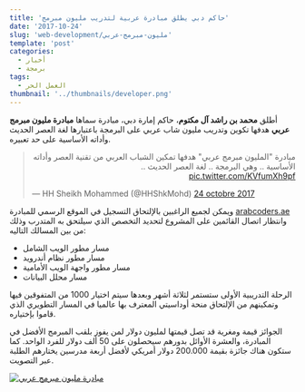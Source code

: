 ```yaml
---
title: 'حاكم دبي يطلق مبادرة عربية لتدريب مليون مبرمج'
date: '2017-10-24'
slug: 'web-development/مليون-مبرمج-عربي'
template: 'post'
categories:
  - أخبار
  - برمجة
tags:
  - العمل الحر
thumbnail: '../thumbnails/developer.png'
---
```


أطلق **محمد بن راشد آل مكتوم**، حاكم إمارة دبي، مبادرة سماها **مبادرة مليون مبرمج عربي** هدفها تكوين وتدريب مليون شاب عربي على البرمجة باعتبارها لغة العصر الحديث وأداته الأساسية على حد تعبيره.

<blockquote class="twitter-tweet" data-lang="fr"><p dir="rtl" lang="ar">مبادرة "المليون مبرمج عربي" هدفها تمكين الشباب العربي من تقنية العصر وأداته الأساسية .. وهي البرمجة .. لغة العصر الحديث .. <a href="https://t.co/KVfumXh9pf">pic.twitter.com/KVfumXh9pf</a></p>— HH Sheikh Mohammed (@HHShkMohd) <a href="https://twitter.com/HHShkMohd/status/922737215645605888?ref_src=twsrc%5Etfw">24 octobre 2017</a></blockquote>
<script async src="//platform.twitter.com/widgets.js" charset="utf-8"></script>

ويمكن لجميع الراغبين بالإلتحاق التسجيل في الموقع الرسمي للمبادرة [arabcoders.ae](http://www.arabcoders.ae/) وانتظار اتصال القائمين على المشروع لتحديد التخصص الذي سيلتحق به المتدرب وذلك من بين المسالك التاليه:

- مسار مطور الويب الشامل
- مسار مطور نظام أندرويد
- مسار مطور واجهة الويب الأمامية
- مسار محلل البيانات

الرحلة التدريبية الأولى ستستمر لثلاثة أشهر وبعدها سيتم اختيار 1000 من المتفوقين فيها وتمكينهم من الإلتحاق منحة أوداسيتي المعترف بها عالميا في المسار التطويري الذي قاموا بإختياره.

الجوائز قيمة ومغرية قد تصل قيمتها لمليون دولار لمن يفوز بلقب المبرمج الأفضل في المبادرة، والعشرة الأوائل بدورهم سيحصلون على 50 ألف دولار للفرد الواحد. كما ستكون هناك جائزة بقيمة 200.000 دولار أمريكي لأفضل أربعة مدرسين يختارهم الطلبة عبر التصويت.

[![مبادرة مليون مبرمج عربي](../images/1-million-arab-coders-724x1024.jpg)](../images/1-million-arab-coders.jpg)
